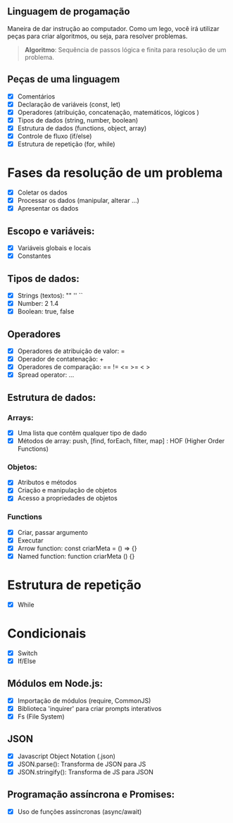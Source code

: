 ## Linguagem de progamação

Maneira de dar instrução ao computador.
Como um lego, você irá utilizar peças para criar algoritmos, ou seja, para resolver problemas.

> **Algoritmo**: Sequência de passos lógica e finita para resolução de um problema.

## Peças de uma linguagem

- [x] Comentários
- [x] Declaração de variáveis (const, let)
- [x] Operadores (atribuição, concatenação, matemáticos, lógicos )
- [x] Tipos de dados (string, number, boolean)
- [x] Estrutura de dados (functions, object, array)
- [x] Controle de fluxo (if/else)
- [x] Estrutura de repetição (for, while)

# Fases da resolução de um problema

- [x] Coletar os dados
- [x] Processar os dados (manipular, alterar ...)
- [x] Apresentar os dados

## Escopo e variáveis:

- [x] Variáveis globais e locais
- [x] Constantes

## Tipos de dados:

- [x] Strings (textos): "" '' ``
- [x] Number: 2 1.4
- [x] Boolean: true, false

## Operadores

- [x] Operadores de atribuição de valor: =
- [x] Operador de contatenação: +
- [x] Operadores de comparação: == != <= >= < >
- [x] Spread operator: ...

## Estrutura de dados:

### Arrays:

- [x] Uma lista que contêm qualquer tipo de dado
- [x] Métodos de array: push, [find, forEach, filter, map] : HOF (Higher Order Functions)

### Objetos:

- [x] Atributos e métodos
- [x] Criação e manipulação de objetos
- [x] Acesso a propriedades de objetos

### Functions

- [x] Criar, passar argumento
- [x] Executar
- [x] Arrow function: const criarMeta = () => {}
- [x] Named function: function criarMeta () {}

# Estrutura de repetição

- [x] While

# Condicionais

- [x] Switch
- [x] If/Else

## Módulos em Node.js:

- [x] Importação de módulos (require, CommonJS)
- [x] Biblioteca 'inquirer' para criar prompts interativos
- [x] Fs (File System)

## JSON

- [x] Javascript Object Notation (.json)
- [x] JSON.parse(): Transforma de JSON para JS 
- [x] JSON.stringify(): Transforma de JS para JSON

## Programação assíncrona e Promises:

- [x] Uso de funções assíncronas (async/await)